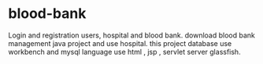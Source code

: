 # blood-bank
 Login and registration users, hospital and blood bank. download  blood bank management java project and use hospital. this project database use workbench and mysql language use html , jsp , servlet server glassfish.
